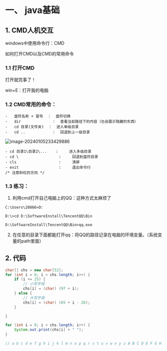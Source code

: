 # 一、 java基础

## 1. CMD人机交互

windows中使用命令行：CMD

如何打开CMD以及CMD的常用命令

### 1.1 打开CMD

打开就完事了！

win+E：打开我的电脑

### 1.2 CMD常用的命令：

```
-   盘符名称 + 冒号  ：  盘符切换
-   dir              ：  查看当前路径下的内容（也会展示隐藏的东西）
-   cd 目录(文件夹)  ：  进入单级目录
-   cd ..            ：  回退到上一级目录
```

![image-20240105233429886](../../images/image-20240105233429886.png)

```
- cd 目录1\目录2\...    :     进入多级目录
- cd \                  :     回退到盘符目录
- cls                   :     清屏
- exit                  :     退出命令行
/* 注意斜杠的方向 */
```

### 1.3 练习：

1.   利用cmd打开自己电脑上的QQ：这种方式太麻烦了

```
C:\Users\20866>D:

D:\>cd D:\SoftwareInstall\TencentQQ\Bin

D:\SoftwareInstall\TencentQQ\Bin>qq.exe
```

2.   在任意的目录下面都能打开qq：将QQ的路径记录在电脑的环境变量。（系统变量的path里面）

## 2. 代码

```java
char[] chs = new char[52];
for (int i = 0; i < chs.length; i++) {
    if (i <= 25) {
        // 小写字母
        chs[i] = (char) (97 + i);
    } else {
        // 大写字母
        chs[i] = (char) (65 + i - 26);
    }

}

for (int i = 0; i < chs.length; i++) {
    System.out.print(chs[i] + " ");
}

// a b c d e f g h i j k l m n o p q r s t u v w x y z A B C D E F G H I J K L M N O P Q R S T U V W X Y Z
```











